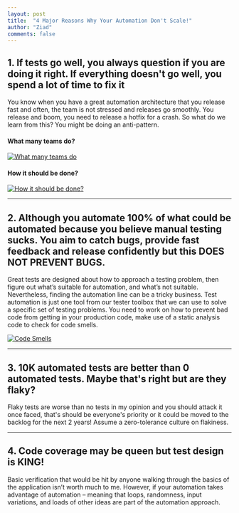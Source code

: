 ```yaml
---
layout: post
title:  "4 Major Reasons Why Your Automation Don't Scale!"
author: "Ziad"
comments: false
---
```


## 1. If tests go well, you always question if you are doing it right. If everything doesn't go well, you spend a lot of time to fix it

You know when you have a great automation architecture that you release fast and often, the team is not stressed and releases go smoothly. You release and boom, you need to release a hotfix for a crash. So what do we learn from this? You might be doing an anti-pattern.

#### What many teams do?
[![What many teams do](https://i0.wp.com/saeedgatson.com/wp-content/uploads/2015/10/softwaretestingicecreamconeantipattern.png "What many teams do")](https://i0.wp.com/saeedgatson.com/wp-content/uploads/2015/10/softwaretestingicecreamconeantipattern.png "What many teams do")

#### How it should be done?
[![How it should be done?](https://watirmelon.files.wordpress.com/2018/02/ideal-automated-testing-pyramid.jpg "How it should be done?")](https://watirmelon.files.wordpress.com/2018/02/ideal-automated-testing-pyramid.jpg "How it should be done?")

------------

##  2. Although you automate 100% of what could be automated because you believe manual testing sucks. You aim to catch bugs, provide fast feedback and release confidently but this DOES NOT PREVENT BUGS.

Great tests are designed about how to approach a testing problem, then figure out what’s suitable for automation, and what’s not suitable. Nevertheless, finding the automation line can be a tricky business. Test automation is just one tool from our tester toolbox that we can use to solve a specific set of testing problems. You need to work on how to prevent bad code from getting in your production code, make use of a static analysis code to check for code smells.

[![Code Smells](https://lh3.googleusercontent.com/proxy/BOIhnmo00hg0S8xIZFYLRualb1w_8xCdwa6ha6yutEoPk0cINOAMvYjpnjkdYW4LWTpqHicPYLAntpxmkE3yQYwWY62hhARaar2FhGZhGxo30geaXUkPrkWtI2lp5CNKiPaG6w0RaOyXALqWNcgaly4bXUpRmnIii1Y "Code Smells")](https://lh3.googleusercontent.com/proxy/BOIhnmo00hg0S8xIZFYLRualb1w_8xCdwa6ha6yutEoPk0cINOAMvYjpnjkdYW4LWTpqHicPYLAntpxmkE3yQYwWY62hhARaar2FhGZhGxo30geaXUkPrkWtI2lp5CNKiPaG6w0RaOyXALqWNcgaly4bXUpRmnIii1Y "Code Smells")

------------

## 3. 10K automated tests are better than 0 automated tests. Maybe that's right but are they flaky?

Flaky tests are worse than no tests in my opinion and you should attack it once faced, that's should be everyone's priority or it could be moved to the backlog for the next 2 years! Assume a zero-tolerance culture on flakiness.

------------

## 4. Code coverage may be queen but test design is KING!

Basic verification that would be hit by anyone walking through the basics of the application isn’t worth much to me.
However, if your automation takes advantage of automation – meaning that loops, randomness, input variations, and loads of other ideas are part of the automation approach.
